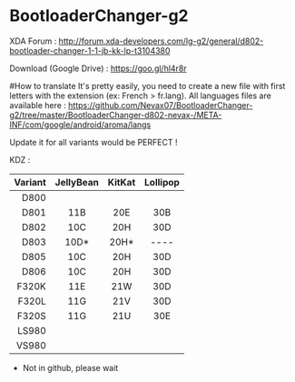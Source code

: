 # BootloaderChanger-g2

XDA Forum : http://forum.xda-developers.com/lg-g2/general/d802-bootloader-changer-1-1-jb-kk-lp-t3104380

Download (Google Drive) : https://goo.gl/hl4r8r

#How to translate
It's pretty easily, you need to create a new file with first letters with the extension (ex: French > fr.lang).
All languages files are available here : https://github.com/Nevax07/BootloaderChanger-g2/tree/master/BootloaderChanger-d802-nevax-/META-INF/com/google/android/aroma/langs

Update it for all variants would be PERFECT !

KDZ :

Variant   | JellyBean         | KitKat             | Lollipop            | 
---------:|:-----------------:|:------------------:|:-------------------:|
D800      |        	          |                    |          		       | 
D801      |         11B       |        20E         |        30B		    	 | 
D802      |       	10C	      |        20H         |        30D	  	  	 |
D803      |       	10D*      |        20H*        |        ----   		   | 
D805      |       	10C	      |        20H         |        30D	  	  	 |
D806      |       	10C	      |        20H         |        30D	  	  	 | 
F320K     |         11E	      |         21W        |        30D	   	   	 | 
F320L     |         11G	      |         21V        |        30D	    		 | 
F320S     |         11G	      |         21U        |        30E 	   		 | 
LS980     |         	   	    |                    |          	 	   		 |
VS980     |        	   	      |                    |          		   		 |

* Not in github, please wait

